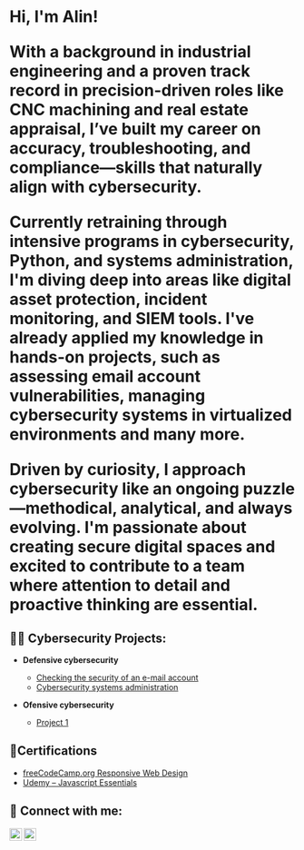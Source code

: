 <h1>Hi, I'm Alin! 

With a background in industrial engineering and a proven track record in precision-driven roles like CNC machining and real estate appraisal, I’ve built my career on accuracy, troubleshooting, and compliance—skills that naturally align with cybersecurity.

Currently retraining through intensive programs in cybersecurity, Python, and systems administration, I'm diving deep into areas like digital asset protection, incident monitoring, and SIEM tools. I've already applied my knowledge in hands-on projects, such as assessing email account vulnerabilities, managing cybersecurity systems in virtualized environments and many more.

Driven by curiosity, I approach cybersecurity like an ongoing puzzle—methodical, analytical, and always evolving. I'm passionate about creating secure digital spaces and excited to contribute to a team where attention to detail and proactive thinking are essential.
  
<h2>👨‍💻 Cybersecurity Projects:</h2>

- <b>Defensive cybersecurity</b>
  - [Checking the security of an e-mail account](https://github.com/alinnegrut/checkingemailsecurity)
  - [Cybersecurity systems administration](https://github.com/alinnegrut/Cybersecurity-systems-administration)    

- <b>Ofensive cybersecurity</b>
  - [Project 1](https://github.com/alinnegrut/)
 
<h2>📄Certifications</h2>

- [freeCodeCamp.org Responsive Web Design](https://www.freecodecamp.org/certification/negrut112/responsive-web-design)
- [Udemy – Javascript Essentials](https://github.com/alinnegrut/link)
    
<h2> 🤳 Connect with me:</h2>

[<img align="left" alt="AlinNegrut | Twitter" width="22px" src="https://cdn.jsdelivr.net/npm/simple-icons@v3/icons/twitter.svg" />][twitter]
[<img align="left" alt="AlinNegrut | LinkedIn" width="22px" src="https://cdn.jsdelivr.net/npm/simple-icons@v3/icons/linkedin.svg" />][linkedin]

[twitter]: https://twitter.com/alinnegrut
[linkedin]: https://linkedin.com/in/alinnegrut

<!--

Here are some ideas to get you started:

- 🔭 I’m currently working on ...
- 🌱 I’m currently learning ...
- 👯 I’m looking to collaborate on ...
- 🤔 I’m looking for help with ...
- 💬 Ask me about ...
- 📫 How to reach me: ...
- 😄 Pronouns: ...
- ⚡ Fun fact: ...
-->
